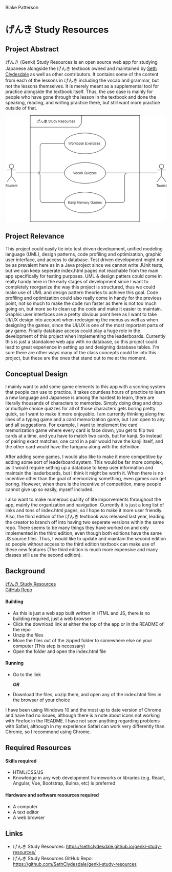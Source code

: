 Blake Patterson

# げんき Study Resources

## Project Abstract
げんき (Genki) Study Resources is an open source web app for studying Japanese alongside the げんき textbook
owned and maintained by [Seth Clydesdale](https://github.com/SethClydesdale) as well as other contributors. 
It contains some of the content from each of the lessons in げんき including the vocab and grammar, but not the lessons themselves.
It is merely meant as a supplemental tool for practice alongside the textbook itself. 
Thus, the use case is mainly for people who have gone through the lesson in the textbook and done the speaking, reading, and writing practice there, but still want more practice outside of that.

![Genki Study Resources Use Case Diagram](ProjectProposal.png)

## Project Relevance
This project could easily tie into test driven development, unified modeling language (UML), design patterns, code profiling and optimization, graphic user interface, and access to database. 
Test driven development might not be as prevalent here as in a Java project since we cannot write JUnit tests, but we can keep seperate index.html pages not reachable from the main app specifically for testing purposes. 
UML & design patters could come in really handy here in the early stages of development since I want to completely reorganize the way this project is structured, thus we could make use of UML and design pattern theories to achieve this goal. 
Code profiling and optimization could also really come in handy for the previous point, not so much to make the code run faster as there is not too much going on, but more so to clean up the code and make it easier to maintain. 
Graphic user interfaces are a pretty obvious point here as I want to take UI/UX design into account when redesigning the menus as well as when designing the games, since the UI/UX is one of the most important parts of any game. 
Finally database access could play a huge role in the development of this project when implementing the leaderboards. Currently this is just a standalone web app with no database, so this project could lead to great experience in setting up and designing database tables. 
I'm sure there are other ways many of the class concepts could tie into this project, but these are the ones that stand out to me at the moment.

## Conceptual Design
I mainly want to add some game elements to this app with a scoring system that people can use to practice. 
It takes countless hours of practice to learn a new language and Japanese is among the hardest to learn, there are literally thousands of characters to memorize.
Simply doing drag and drop or multiple choice quizzes for all of those characters gets boring pretty quick, so I want to make it more enjoyable. 
I am currently thinking along the lines of a typing game and a card memorization game, but I am open to any and all suggestions.
For example, I want to implement the card memorization game where every card is face down, you get to flip two cards at a time, and you have to match two cards, but for kanji.
So instead of pairing exact matches, one card in a pair would have the kanji itself, and the other card would have the furigana along with the definition. 
<br>

After adding some games, I would also like to make it more competitive by adding some sort of leaderboard system. 
This would be far more complex, as it would require setting up a database to keep user information and maintain the leaderboards, but I think it might be worth it.
When there is no incentive other than the goal of memorizing something, even games can get boring. 
However, when there is the incentive of competition, many people cannot give up so easily, myself included. 
<br>

I also want to make numerous quality of life imporvements throughout the app, mainly the organization and navigation. 
Currently it is just a long list of links and tons of index.html pages, so I hope to make it more user friendly.
Also, the third edition of the げんき textbook was released last year, leading the creator to branch off into having two seperate versions within the same repo.
There seems to be many things they have worked on and only implemented in the third edition, even though both editions have the same JS source files. 
Thus, I would like to update and maintain the second edition so people without access to the third edition textbook can make use of these new features 
(The third edition is much more expensive and many classes still use the second edition).

## Background
[げんき Study Resources](https://sethclydesdale.github.io/genki-study-resources/) <br>
[GitHub Repo](https://github.com/SethClydesdale/genki-study-resources) <br>

#### Building 
- As this is just a web app built written in HTML and JS, there is no building required, just a web browser
- Click the download link at either the top of the app or in the README of the repo
- Unzip the files
- Move the files out of the zipped folder to somewhere else on your computer (This step is necessary)
- Open the folder and open the index.html file

#### Running
- Go to the link 

    **_OR_**

- Download the files, unzip them, and open any of the index.html files in the browser of your choice

I have been using Windows 10 and the most up to date version of Chrome and have had no issues, although there is a note about icons not working with Firefox in the README.
I have not seen anything regarding problems with Safari, although in my experience Safari can work very differently than Chrome, so I recommend using Chrome. 

## Required Resources
#### Skills required
  - HTML/CSS/JS
  - Knowledge in any web development frameworks or libraries (e.g. React, Angular, Vue, Bootstrap, Bulma, etc) is preferred
#### Hardware and software resources required
  - A computer
  - A text editor
  - A web browser


## Links
- げんき Study Resources: https://sethclydesdale.github.io/genki-study-resources/
- げんき Study Resources GitHub Repo: https://github.com/SethClydesdale/genki-study-resources

